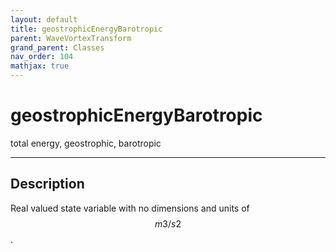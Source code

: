 ```yaml
---
layout: default
title: geostrophicEnergyBarotropic
parent: WaveVortexTransform
grand_parent: Classes
nav_order: 104
mathjax: true
---
```


#  geostrophicEnergyBarotropic

total energy, geostrophic, barotropic


---

## Description
Real valued state variable with no dimensions and units of $$m3/s2$$.


